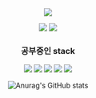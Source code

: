 <div align=center>
	<img src="https://capsule-render.vercel.app/api?type=waving&color=80ED99&height=200&section=header&text=HyeokJin%20Github!&fontSize=50" />	
<div align="center"> 

<a href="https://coriny-gjkim.tistory.com/" target="_blank"><img src="https://img.shields.io/badge/Blog-000000?style=for-the-badge&logo=Tistory&logoColor=white"/></a>  <a href="https://www.instagram.com/hyukji_n/" target="_blank"><img src="https://img.shields.io/badge/hyukji_n-E4405F?style=for-the-badge&logo=Instagram&logoColor=white"/></a>   

### 공부중인 stack
<img src="https://img.shields.io/badge/react-61DAFB?style=for-the-badge&logo=react&logoColor=black"> <img src="https://img.shields.io/badge/TypeScript-3178C6?style=for-the-badge&logo=TypeScript&logoColor=white"> <img src="https://img.shields.io/badge/Redux-764ABC?style=for-the-badge&logo=redux&logoColor=white"> <img src="https://img.shields.io/badge/styled-components-DB7093?style=for-the-badge&logo=styled-components&logoColor=black">  <img src="https://img.shields.io/badge/Sass-CC6699?style=for-the-badge&logo=Sass&logoColor=white">

![Anurag's GitHub stats](https://github-readme-stats.vercel.app/api?username=rklskhj&show_icons=true&theme=radical)
<!--
**rklskhj/rklskhj** is a ✨ _special_ ✨ repository because its `README.md` (this file) appears on your GitHub profile.

Here are some ideas to get you started:

- 🔭 I’m currently working on ...
- 🌱 I’m currently learning ...
- 👯 I’m looking to collaborate on ...
- 🤔 I’m looking for help with ...
- 💬 Ask me about ...
- 📫 How to reach me: ...
- 😄 Pronouns: ...
- ⚡ Fun fact: ...
-->
